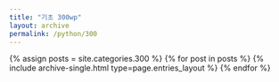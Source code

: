 ```yaml
---
title: "기초 300wp"
layout: archive
permalink: /python/300
---
```


{% assign posts = site.categories.300 %}
{% for post in posts %} {% include archive-single.html type=page.entries_layout %} {% endfor %}
